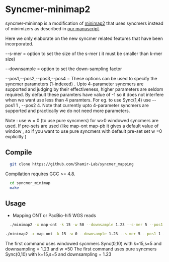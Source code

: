 Syncmer-minimap2 
========================================================================
syncmer-minimap is a modification of [minimap2](https://github.com/lh3/minimap2) that uses syncmers instead of minimizers as described in [our manuscript](https://www.biorxiv.org/content/10.1101/2022.01.10.475696v1.full.pdf).


Here we only elaborate on the new syncmer related features that have been incorporated.

--s-mer = option to set the size of the s-mer ( it must be smaller than k-mer size)

--downsample = option to set the down-sampling factor

--pos1,--pos2,--pos3,--pos4 = These options can be used to specify the syncmer parameters (1-indexed) . Upto 4-parameter syncmers are supported and judging by their effectiveness, higher parameters are seldom required. By default these paramters have value of -1 so it does not interfere when we want use less than 4 paramters. For eg. to use Sync(1,4) use --pos1 1 , --pos2 4. Note that currently upto 4-parameter syncmers are supported and practically we do not need more parameters.


Note : use w = 0 (to use pure syncmers) for w>0 windowed syncmers are used. If pre-sets are used (like map-ont map-pb it gives a default value of window , so if you want to use pure syncmers with default pre-set set w =0 explicitly )

## Compile


  ```sh
	git clone https://github.com/Shamir-Lab/syncmer_mapping
  ```
Compilation requires GCC >= 4.8.

  ```sh
	cd syncmer_minimap
	make 
  ```

## Usage


*  Mapping ONT or PacBio-hifi WGS reads
  ```sh
	./minimap2 -x map-ont -k 15 -w 50 --downsample 1.23 --s-mer 5 --pos1 1 --pos2 10 -a reference.fna reads.fastq > align.sam

  ./minimap2 -x map-ont -k 15 -w 0 --downsample 1.23 --s-mer 5 --pos1 1 --pos2 10 -a reference.fna reads.fastq > align.sam
  ```
The first command uses windowed sycnmers Sync(0,10) with k=15,s=5 and downsampling = 1.23 and w =50
The first command uses pure syncmers Sync(0,10) with k=15,s=5 and downsampling = 1.23

